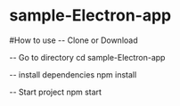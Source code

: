 # sample-Electron-app
#How to use
-- Clone or Download

-- Go to directory
cd sample-Electron-app

-- install dependencies
npm install

-- Start project
npm start
